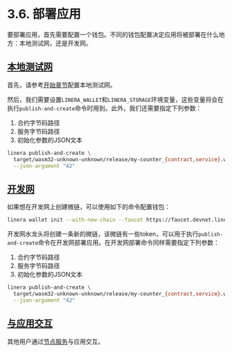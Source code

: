 # 3.6. 部署应用

要部署应用，首先需要配置一个钱包。不同的钱包配置决定应用将被部署在什么地方：本地测试网，还是开发网。

## [本地测试网](https://linera-dev.respeer.ai/#/zh_CN/sdk/deploy?id=local-net)

首先，请参考[开始章节](https://linera-dev.respeer.ai/#/zh_CN/getting_started/hello_linera?id=using-the-initial-test-wallet)配置本地测试网。

然后，我们需要设置`LINERA_WALLET`和`LINERA_STORAGE`环境变量，这些变量将会在执行`publish-and-create`命令时用到。此外，我们还需要指定下列参数：

1. 合约字节码路径
2. 服务字节码路径
3. 初始化参数的JSON文本

```bash
linera publish-and-create \
  target/wasm32-unknown-unknown/release/my-counter_{contract,service}.wasm \
  --json-argument "42"
```

## [开发网](https://linera-dev.respeer.ai/#/zh_CN/sdk/deploy?id=devnet)

如果想在开发网上创建微链，可以使用如下的命令配置钱包：

```bash
linera wallet init --with-new-chain --faucet https://faucet.devnet.linera.net
```

开发网水龙头将创建一条新的微链，该微链有一些token，可以用于执行`publish-and-create`命令在开发网部署应用。在开发网部署命令同样需要指定下列参数：

1. 合约字节码路径
2. 服务字节码路径
3. 初始化参数的JSON文本

```bash
linera publish-and-create \
  target/wasm32-unknown-unknown/release/my-counter_{contract,service}.wasm \
  --json-argument "42"
```

## [与应用交互](https://linera-dev.respeer.ai/#/zh_CN/sdk/deploy?id=interacting-with-the-application)

其他用户通过[节点服务](https://linera-dev.respeer.ai/#/zh_CN/core_concepts/node_service)与应用交互。
